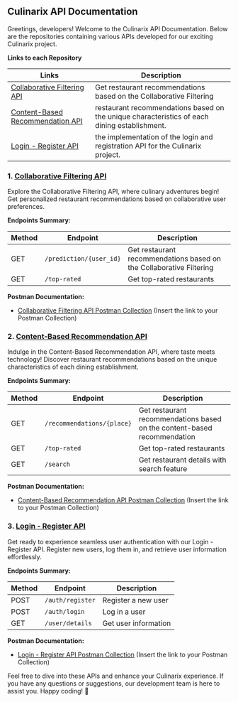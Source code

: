 ## Culinarix API Documentation

Greetings, developers! Welcome to the Culinarix API Documentation. Below are the repositories containing various APIs developed for our exciting Culinarix project.

**Links to each Repository**

| Links                  | Description                     |
|---------------------------|---------------------------------|
| [Collaborative Filtering API](https://github.com/alghoziii/culinarix-collaborative-filtering)  | Get restaurant recommendations based on the Collaborative Filtering  |
| [Content-Based Recommendation API](https://github.com/LeeVonks/culinarix-content-based) | restaurant recommendations based on the unique characteristics of each dining establishment.        |
|  [Login - Register API](https://github.com/alghoziii/api-login-register) |  the implementation of the login and registration API for the Culinarix project.  |

### 1. [Collaborative Filtering API](https://github.com/alghoziii/culinarix-collaborative-filtering)

Explore the Collaborative Filtering API, where culinary adventures begin! Get personalized restaurant recommendations based on collaborative user preferences.

**Endpoints Summary:**

| Method | Endpoint                  | Description                     |
|--------|---------------------------|---------------------------------|
| GET    | `/prediction/{user_id}`  | Get restaurant recommendations based on the Collaborative Filtering  |
| GET    | `/top-rated`              | Get top-rated restaurants        |

**Postman Documentation:**
- [Collaborative Filtering API Postman Collection](#) (Insert the link to your Postman Collection)

### 2. [Content-Based Recommendation API](https://github.com/LeeVonks/culinarix-content-based)

Indulge in the Content-Based Recommendation API, where taste meets technology! Discover restaurant recommendations based on the unique characteristics of each dining establishment.

**Endpoints Summary:**

| Method | Endpoint                  | Description                     |
|--------|---------------------------|---------------------------------|
| GET    | `/recommendations/{place}`| Get restaurant recommendations based on the content-based recommendation |
| GET    | `/top-rated`              | Get top-rated restaurants        |
| GET    | `/search`              | Get restaurant details with search feature        |


**Postman Documentation:**
- [Content-Based Recommendation API Postman Collection](#) (Insert the link to your Postman Collection)

### 3. [Login - Register API](https://github.com/alghoziii/api-login-register)

Get ready to experience seamless user authentication with our Login - Register API. Register new users, log them in, and retrieve user information effortlessly.

**Endpoints Summary:**

| Method | Endpoint         | Description          |
|--------|------------------|----------------------|
| POST   | `/auth/register`      | Register a new user  |
| POST   | `/auth/login`          | Log in a user        |
| GET    | `/user/details` | Get user information |

**Postman Documentation:**
- [Login - Register API Postman Collection](#) (Insert the link to your Postman Collection)

Feel free to dive into these APIs and enhance your Culinarix experience. If you have any questions or suggestions, our development team is here to assist you. Happy coding! 🚀
